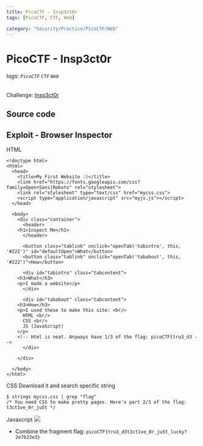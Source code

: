 ```yaml
---
title: PicoCTF - Insp3ct0r
tags: [PicoCTF, CTF, Web]

category: "Security/Practice/PicoCTF/Web"
---
```


# PicoCTF - Insp3ct0r
###### tags: `PicoCTF` `CTF` `Web`
Challenge: [Insp3ct0r](http://jupiter.challenges.picoctf.org:9670/)

## Source code

## Exploit - Browser Inspector
HTML
```html!
<!doctype html>
<html>
  <head>
    <title>My First Website :)</title>
    <link href="https://fonts.googleapis.com/css?family=Open+Sans|Roboto" rel="stylesheet">
    <link rel="stylesheet" type="text/css" href="mycss.css">
    <script type="application/javascript" src="myjs.js"></script>
  </head>

  <body>
    <div class="container">
      <header>
	<h1>Inspect Me</h1>
      </header>

      <button class="tablink" onclick="openTab('tabintro', this, '#222')" id="defaultOpen">What</button>
      <button class="tablink" onclick="openTab('tababout', this, '#222')">How</button>
      
      <div id="tabintro" class="tabcontent">
	<h3>What</h3>
	<p>I made a website</p>
      </div>

      <div id="tababout" class="tabcontent">
	<h3>How</h3>
	<p>I used these to make this site: <br/>
	  HTML <br/>
	  CSS <br/>
	  JS (JavaScript)
	</p>
	<!-- Html is neat. Anyways have 1/3 of the flag: picoCTF{tru3_d3 -->
      </div>
      
    </div>
    
  </body>
</html>
```
CSS
Download it and search specific string
```bash!
$ strings mycss.css | grep "flag"
/* You need CSS to make pretty pages. Here's part 2/3 of the flag: t3ct1ve_0r_ju5t */
```
Javascript
![](https://i.imgur.com/8SLLNHC.png)

* Combine the fragment flag: `picoCTF{tru3_d3t3ct1ve_0r_ju5t_lucky?2e7b23e3}`